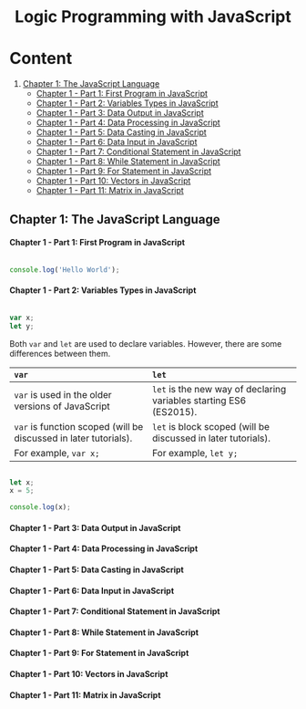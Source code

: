 <h1 align="center"> Logic Programming with JavaScript </h1>

# Content

1. [Chapter 1: The JavaScript Language](#chapter1)
    - [Chapter 1 - Part 1: First Program in JavaScript](#chapter1part1)
    - [Chapter 1 - Part 2: Variables Types in JavaScript](#chapter1part2)
    - [Chapter 1 - Part 3: Data Output in JavaScript](#chapter1part3)
    - [Chapter 1 - Part 4: Data Processing in JavaScript](#chapter1part4)
    - [Chapter 1 - Part 5: Data Casting in JavaScript](#chapter1part5)
    - [Chapter 1 - Part 6: Data Input in JavaScript](#chapter1part6)
    - [Chapter 1 - Part 7: Conditional Statement in JavaScript](#chapter1part7)
    - [Chapter 1 - Part 8: While Statement in JavaScript](#chapter1part8)
    - [Chapter 1 - Part 9: For Statement in JavaScript](#chapter1part9)
    - [Chapter 1 - Part 10: Vectors in JavaScript](#chapter1part10)
    - [Chapter 1 - Part 11: Matrix in JavaScript](#chapter1part11)

  
## <a name="chapter1"></a>Chapter 1: The JavaScript Language

#### <a name="chapter1part1"></a>Chapter 1 - Part 1: First Program in JavaScript

```js

console.log('Hello World');

```

#### <a name="chapter1part2"></a>Chapter 1 - Part 2: Variables Types in JavaScript

```js

var x;
let y;

```

Both ```var``` and ```let``` are used to declare variables. However, there are some differences between them.

| ```var```                                                            | ```let```                                                               |
|:---------------------------------------------------------------------|:------------------------------------------------------------------------|
| ```var``` is used in the older versions of JavaScript                | ```let``` is the new way of declaring variables starting ES6 (ES2015).  |
| ```var``` is function scoped (will be discussed in later tutorials). | ```let``` is block scoped (will be discussed in later tutorials).       |
| For example, ```var x;```                                            | For example, ```let y;```                                               |


```js

let x;
x = 5;

console.log(x);

```

#### <a name="chapter1part3"></a>Chapter 1 - Part 3: Data Output in JavaScript

#### <a name="chapter1part4"></a>Chapter 1 - Part 4: Data Processing in JavaScript

#### <a name="chapter1part5"></a>Chapter 1 - Part 5: Data Casting in JavaScript

#### <a name="chapter1part6"></a>Chapter 1 - Part 6: Data Input in JavaScript

#### <a name="chapter1part7"></a>Chapter 1 - Part 7: Conditional Statement in JavaScript

#### <a name="chapter1part8"></a>Chapter 1 - Part 8: While Statement in JavaScript

#### <a name="chapter1part9"></a>Chapter 1 - Part 9: For Statement in JavaScript

#### <a name="chapter1part10"></a>Chapter 1 - Part 10: Vectors in JavaScript

#### <a name="chapter1part11"></a>Chapter 1 - Part 11: Matrix in JavaScript

<!-- URL's -->
